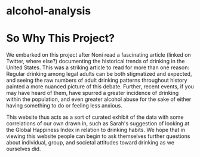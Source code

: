 # alcohol-analysis

# So Why This Project?

We embarked on this project after Noni read a fascinating article (linked on Twitter, where else?) documenting the historical trends of drinking in the United States. This was a striking article to read for more than one reason: Regular drinking among legal adults can be both stigmatized and expected, and seeing the raw numbers of adult drinking patterns throughout history painted a more nuanced picture of this debate. Further, recent events, if you may have heard of them, have spurred a greater incidence of drinking within the population, and even greater alcohol abuse for the sake of either having something to do or feeling less anxious.

This website thus acts as a sort of curated exhibit of the data with some correlations of our own drawn in, such as Sarah's suggestion of looking at the Global Happiness Index in relation to drinking habits. We hope that in viewing this website people can begin to ask themselves further questions about individual, group, and societal attitudes toward drinking as we ourselves did.
